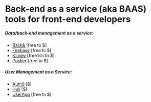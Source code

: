 # Back-end as a service (aka BAAS) tools for front-end developers

##### Data/back-end management as a service:

* [Back&](https://www.backand.com/) [free to $]
* [Firebase](https://www.firebase.com/index.html) [free to $]
* [Kinvey](http://www.kinvey.com/) [free'ish to $]
* [Pusher](https://pusher.com/) [free to $]

##### User Management as a Service:

* [Auth0](https://auth0.com) [$]
* [Hull](http://www.hull.io/) [$]
* [UserApp](https://www.userapp.io/) [free to $]











































 






